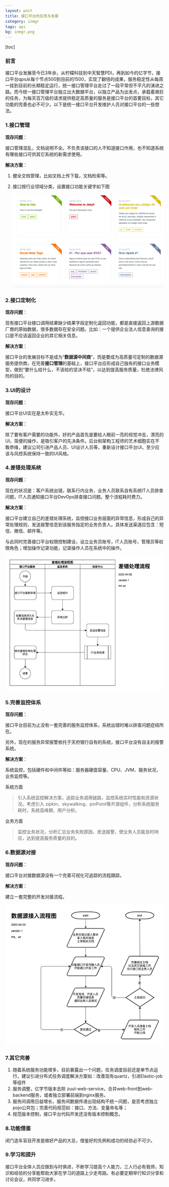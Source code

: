 ```yaml
---
layout: post
title: 接口平台的反思与发展
category: inmgr
tags: api
bg: inmgr.png
---
```


[toc]

### 前言

接口平台发展至今已3年余，从柠檬科技到中天智慧PDI，再到如今的亿字节，接口平台qps从每个节点500到目前的1500，实现了翻倍的成果，服务稳定性从每周一挂到目前的长期稳定运行，统一接口管理平台走过了一段平常但不平凡的演进之路。而今统一接口管理平台独立出大数据平台，以独立产品为出发点，承载着艰巨的任务，为每天百万级的请求提供稳定高质量的服务是接口平台的首要目标，其它功能的完善也必不可少。以下是统一接口平台开发维护人员对接口平台的一些想法。



### 1.接口管理

**现存问题**：

接口管理混乱，文档说明不全。不负责该接口的人不知道接口作用，也不知道系统有哪些接口可供其它系统的新需求使用。

**解决方案**：

1. 健全文档管理，比如文档上传下载，文档检索等。

2. 接口按行业领域分类，设置接口功能关键字如下图

   ![接口行业领域分类](../assets/接口行业领域分类.png)



### 2.接口定制化

**现存问题**：

现有接口平台接口调用结果缺少结果字段定制化返回功能，都是直接返回上游数据厂商的原始数据，很多数据存在安全问题。比如：一个提供企业法人信息查询的接口是不应该返回企业的其它相关信息。

**解决方案**：

接口平台的发展目标不是成为“**数据源中间商**”，而是要成为高质量可定制的数据源服务提供商，在完善**接口管理**的基础上，接口平台应形成自己独有的接口业务模型，做到“要什么给什么，不该给的坚决不给”，以达到提高服务质量，杜绝法律风险的目的。



### 3.UI的设计

**现存问题**：

接口平台UI实在是太朴实无华。

**解决方案**：

除了要有客户需要的功能外，好的产品首先是要给人眼前一亮的视觉冲击，漂亮的UI，简便的操作，是吸引客户的先决条件。后台和架构工程师的艺术细胞实在不敢恭维，建议公司引进产品人员、UI设计人员等，重新设计接口平台UI，至少应该与风控系统保持一致的UI风格。



### 4.差错处理系统

**现存问题**：

现在的状况是：客户系统出错，联系行内业务，业务人员联系自有系统IT人员排查问题，IT人员通知接口平台DevOps排查接口问题。整个流程耗时费力。

**解决方案**：

接口平台建立自己的差错处理系统，监控接口业务层面的异常信息，形成自己的异常处理规则，发送报警信息到该服务指定的业务负责人。具体发送渠道应包含：短信、微信、邮件等。

与此同时完善接口平台权限控制建设，设立业务员账号，IT人员账号，管理员等权限角色；增加操作记录功能，记录操作人员在系统中的操作。

![差错处理流程图](../assets/差错处理流程图.png)

### 5.完善监控体系

**现存问题**：

接口平台目前为止没有一套完善的服务监控体系，系统出错时难以排查问题症结所在。

另外，现在的服务异常报警依托于天府银行自有的系统，接口平台没有自主的报警系统。

**解决方案**：

系统监控，包括硬件和中间件等如：服务器硬盘容量、CPU、JVM、服务状况，业务监控等。

系统方面

> 引入系统监控解决方案，追踪业务调用链路，监控系统实时性能和资源状况。考虑引入 zipkin、skywalking、pinPoint等开源组件，分析系统服务耗时，系统高峰期、用户分析。

业务方面

> 监控业务状况，分析汇总业务失败原因，发送报警，使业务人员能及时响应，达到提高服务质量的目的。



### 6.数据源对接

**现存问题**：

接口平台对接数据源没有一个完善可视化可追踪的流程跟踪。

**解决方案**：

建立一套完整的开发对接流程。

![数据源接入流程图](../assets/数据源接入流程图.png)

### 7.其它完善

1. 随着系统服务功能增多，目前暴露出一个问题，任务调度目前还是单节点运行，建议引进分布式任务调度解决方案如：改善现有quartz，引进Elastic-job等组件
2. 服务调整，亿字节版本去除 zuul-web-service，合并web-front到web-backend服务，或者独立部署前端到nginx服务。
3. 服务间调用日益增长，服务间数据传递出现结构不统一问题，是否考虑独立pojo公共包；完善代码规范如：接口、方法、变量命名等；
4. 规范版本控制，接口平台代码开发还没有版本控制概念。



### 8.功能借鉴

闭门造车盲目开发是做好产品的大忌，借鉴好的先例和成功的经验必不可少。



### 9.学习和提升

接口平台全体人员应做到与时俱进，不断学习提高个人能力，三人行必有我师，知识和经验的分享能帮助大家在学习的道路上少走弯路。有必要定期举行知识分享和讨论会议，共同学习进步。




